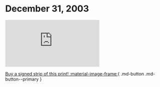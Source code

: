 # December 31, 2003

![](https://www.achewood.com/comic.php?date=12312003)

[Buy a signed strip of this print! :material-image-frame:](https://achewood-holiday-pop-up.myshopify.com/products/strip#12312003){ .md-button .md-button--primary }
